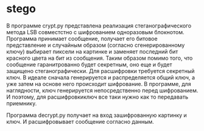 # stego
В программе crypt.py представлена реализация стеганографического метода LSB совместстно
с шифрованием одноразовым блокнотом. Программа принимает сообщение, получает его битовое 
представление и случайным образом (согласно сгенерированному ключу) выбирает пиксели на 
картинке и заменяет последний бит красного цвета на бит из сообщения. Таким образом 
помимо того, что сообщение гаранитрованно будет секретным, оно еще и будет защищено 
стеганографически. Для расшифровки требуется секретный ключ. В идеале сначала генерируется
и распределяется общий ключ, а уже затем на основе него происходит шифрование.
В программе, для наглядности, ключ генерируется непосредственно перед шифрованием. 
И поэтому, для расшифровкиключ все таки нужно как то передавать приемнику.

Программа decrypt.py получает на вход зашифрованную картинку и ключ. И расшифровывает
сообщение согласно данным.
